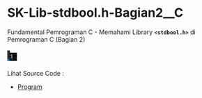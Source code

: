 # SK-Lib-stdbool.h-Bagian2__C
Fundamental Pemrograman C - Memahami Library <code><b>&lt;stdbool.h></b></code> di Pemrograman C (Bagian 2)<br><br>
<img src="https://github.com/RizkyKhapidsyah/SK-Lib-stdbool.h-Bagian2__C/blob/master/SK-Lib-stdbool.h-Bagian2__C/result/001.PNG"><br><br>
Lihat Source Code : <br>
- <a href="https://github.com/RizkyKhapidsyah/SK-Lib-stdbool.h-Bagian2__C/blob/master/SK-Lib-stdbool.h-Bagian2__C/Source.c">Program</a>
